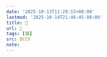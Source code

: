```yaml
---
date: '2025-10-13T11:29:15+08:00'
lastmod: '2025-10-14T21:46:45-08:00'
title: 󰠯
url: 󰠯
tags: [備]
src: DCCV
note:
---
```


